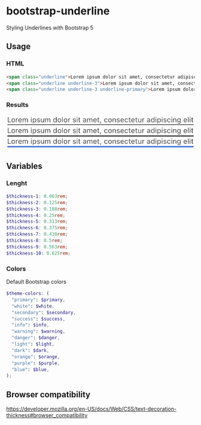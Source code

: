 # bootstrap-underline

Styling Underlines with Bootstrap 5

## Usage

### HTML

```html
<span class="underline">Lorem ipsum dolor sit amet, consectetur adipiscing elit</span>
<span class="underline underline-3">Lorem ipsum dolor sit amet, consectetur adipiscing elit</span>
<span class="underline underline-3 underline-primary">Lorem ipsum dolor sit amet, consectetur adipiscing elit</span>
```

### Results

![alt text](https://github.com/trueqap/bootstrap-underline/blob/main/img/results.png?raw=true)

## Variables

### Lenght

```scss
$thickness-1: 0.063rem;
$thickness-2: 0.125rem;
$thickness-3: 0.188rem;
$thickness-4: 0.25rem;
$thickness-5: 0.313rem;
$thickness-6: 0.375rem;
$thickness-7: 0.438rem;
$thickness-8: 0.5rem;
$thickness-9: 0.563rem;
$thickness-10: 0.625rem;
```

### Colors

Default Bootstrap colors

```scss
$theme-colors: (
  "primary": $primary,
  "white": $white,
  "secondary": $secondary,
  "success": $success,
  "info": $info,
  "warning": $warning,
  "danger": $danger,
  "light": $light,
  "dark": $dark,
  "orange": $orange,
  "purple": $purple,
  "blue": $blue,
);
```

## Browser compatibility

https://developer.mozilla.org/en-US/docs/Web/CSS/text-decoration-thickness#browser_compatibility
